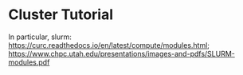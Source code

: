 # Cluster Tutorial

In particular, slurm: https://curc.readthedocs.io/en/latest/compute/modules.html; https://www.chpc.utah.edu/presentations/images-and-pdfs/SLURM-modules.pdf
